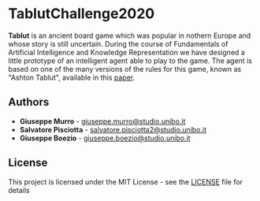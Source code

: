 # TablutChallenge2020
**Tablut** is an ancient board game which was popular in nothern Europe and whose story is still uncertain.
During the course of Fundamentals of Artificial Intelligence and Knowledge Representation we have designed a little prototype of an intelligent agent able to play to the game.
The agent is based on one of the many versions of the rules for this game, known as "Ashton Tablut", available in this [paper](http://ww.aagenielsen.dk/LinnaeusPaper-Longer.pdf).

## Authors

- **Giuseppe Murro** - giuseppe.murro@studio.unibo.it
- **Salvatore Pisciotta** - salvatore.pisciotta2@studio.unibo.it
- **Giuseppe Boezio** - giuseppe.boezio@studio.unibo.it

## License

This project is licensed under the MIT License - see the [LICENSE](LICENSE) file for details
